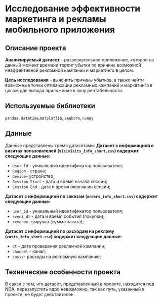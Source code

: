 # Исследование эффективности маркетинга и рекламы мобильного приложения

## Описание проекта
**Анализируемый датасет** - развлекательное приложение, которое на данный момент времени терпит убытки по причине возможной неэффективной рекламной кампании и маркетинга в целом. 

**Цель исследования** - выяснить причины убытков, а также найти возможные точки оптимизации рекламных кампаний и маркетинга в целом для вывода приложения в зону рентабельности.

## Используемые библиотеки
`pandas`, `datetime`,`matplotlib`, `seaborn`, `numpy`

## Данные
Данные представлены тремя датасетами:
**Датасет с информацией о визитах пользователей (`visivisits_info_short.csv`) содержит следующие данные:**
* `User Id` - уникальный идентификатор пользователя;
* `Region` - страна; 
* `Device`- устройство;
* `Session Start` - дата и время начала сессии;
* `Session End` - дата и время окончания сессии;

**Датасет с информацией по заказам (`orders_info_short.csv`) содержит следующие данные:**
* `user_id` - уникальный идентификатор пользователя;
* `event_dt` - дата и время события (покупки); 
* `revenue`- выручка (сумма заказа);

**Датасет с информацией по расходам на рекламу (`costs_info_short.csv`) содержит следующие данные:**
* `dt` - дата проведения рекламной кампании;
* `channel` - канал; 
* `costs`- расходы на рекламную кампанию;

## Технические особенности проекта
В связи с тем, что датасет, представленный в проекте, находится под NDA, перезапустить ядро невозможно, так как путь, указанный в проекте, не будет действителен. 
